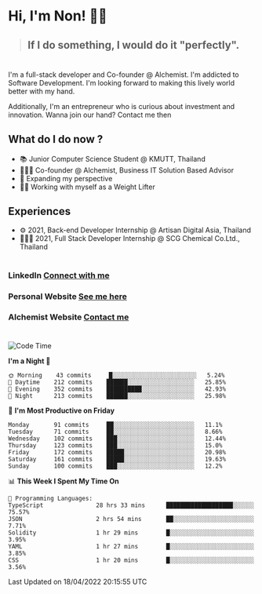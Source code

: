 # Hi, I'm Non! 🖐🏻

> ## If I do something, I would do it "perfectly".

#

I'm a full-stack developer and Co-founder @ Alchemist. I'm addicted to Software Development. I'm looking forward to making this lively world better with my hand.

Additionally, I'm an entrepreneur who is curious about investment and innovation. Wanna join our hand? Contact me then

## What do I do now ?

- 📚 Junior Computer Science Student @ KMUTT, Thailand
- 🧑🏻‍💻 Co-founder @ Alchemist, Business IT Solution Based Advisor
- 🌈 Expanding my perspective
- 🏋🏻 Working with myself as a Weight Lifter

## Experiences

- ⚙️ 2021, Back-end Developer Internship @ Artisan Digital Asia, Thailand
- 🧑🏻‍💻 2021, Full Stack Developer Internship @ SCG Chemical Co.Ltd., Thailand

#

### LinkedIn [Connect with me](https://www.linkedin.com/in/non-nontra/)

### Personal Website [See me here](https://nonnontra.com/)

### Alchemist Website [Contact me](https://alchemist-softwarehouse.co/)

#

<!--START_SECTION:waka-->
![Code Time](http://img.shields.io/badge/Code%20Time-1%2C566%20hrs%2031%20mins-blue)

**I'm a Night 🦉** 

```text
🌞 Morning    43 commits     █░░░░░░░░░░░░░░░░░░░░░░░░   5.24% 
🌆 Daytime    212 commits    ██████░░░░░░░░░░░░░░░░░░░   25.85% 
🌃 Evening    352 commits    ██████████░░░░░░░░░░░░░░░   42.93% 
🌙 Night      213 commits    ██████░░░░░░░░░░░░░░░░░░░   25.98%

```
📅 **I'm Most Productive on Friday** 

```text
Monday       91 commits     ██░░░░░░░░░░░░░░░░░░░░░░░   11.1% 
Tuesday      71 commits     ██░░░░░░░░░░░░░░░░░░░░░░░   8.66% 
Wednesday    102 commits    ███░░░░░░░░░░░░░░░░░░░░░░   12.44% 
Thursday     123 commits    ███░░░░░░░░░░░░░░░░░░░░░░   15.0% 
Friday       172 commits    █████░░░░░░░░░░░░░░░░░░░░   20.98% 
Saturday     161 commits    █████░░░░░░░░░░░░░░░░░░░░   19.63% 
Sunday       100 commits    ███░░░░░░░░░░░░░░░░░░░░░░   12.2%

```


📊 **This Week I Spent My Time On** 

```text
💬 Programming Languages: 
TypeScript               28 hrs 33 mins      ███████████████████░░░░░░   75.57% 
JSON                     2 hrs 54 mins       ██░░░░░░░░░░░░░░░░░░░░░░░   7.71% 
Solidity                 1 hr 29 mins        █░░░░░░░░░░░░░░░░░░░░░░░░   3.95% 
YAML                     1 hr 27 mins        █░░░░░░░░░░░░░░░░░░░░░░░░   3.85% 
CSS                      1 hr 20 mins        █░░░░░░░░░░░░░░░░░░░░░░░░   3.56%

```


 Last Updated on 18/04/2022 20:15:55 UTC
<!--END_SECTION:waka-->
